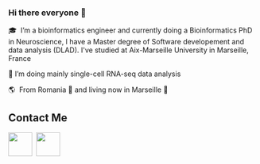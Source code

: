 ### Hi there everyone 👋 

🎓 &nbsp;I’m a bioinformatics engineer and currently doing a Bioinformatics PhD in Neuroscience, I have a Master degree of Software developement and data analysis (DLAD). I've studied at Aix-Marseille University in Marseille, France 

🔭 I’m doing mainly single-cell RNA-seq data analysis 

🌎  &nbsp;From Romania :european_castle:  and living now in Marseille 🥖

## Contact Me

[<img height="48" src="https://img.icons8.com/fluent/48/000000/github.png"/>](https://github.com/ondina-draia) &nbsp;[<img height="48" src="https://upload.wikimedia.org/wikipedia/commons/thumb/8/81/LinkedIn_icon.svg/108px-LinkedIn_icon.svg.png?2021"/>](https://www.linkedin.com/in/tangra-ondina-draia-nicolau-ba0a15176/) &nbsp;

<!--
**ondina-draia/ondina-draia** is a ✨ _special_ ✨ repository because its `README.md` (this file) appears on your GitHub profile.

Here are some ideas to get you started:

- 🔭 I’m currently working on ...
- 🌱 I’m currently learning ...
- 👯 I’m looking to collaborate on ...
- 🤔 I’m looking for help with ...
- 💬 Ask me about ...
- 📫 How to reach me: ...
- 😄 Pronouns: ...
- ⚡ Fun fact: ...
-->

